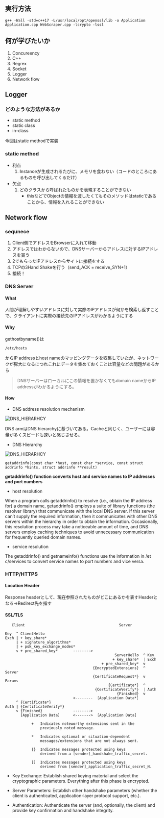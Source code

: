 ## 実行方法

```
g++ -Wall -std=c++17 -L/usr/local/opt/openssl/lib -o Application Application.cpp WebScraper.cpp -lcrypto -lssl
```

## 何が学びたいか

1. Concureency
2. C++
3. Regrex
4. Socket
5. Logger
6. Network flow

## Logger

### どのような方法があるか
- static method
- static class
- in-class

今回はstatic methodで実装

### static method
- 利点
    1. Instanceが生成されるたびに、メモリを食わない（コードのところにあるものを呼び出してくるだけ）
- 欠点
    1. どのクラスから呼ばれたものかを表現することができない
        - thisなどでObjectの情報を渡したくてもそのメソッドはstaticであることから、情報を入れることができない

## Network flow

### sequnece
1. Client側でアドレスをBrowserに入れて移動
2. アドレスではわからないので、DNSサーバーからアドレスに対するIPアドレスを貰う
3. 2でもらったIPアドレスからサイトに接続をする
4. TCPの3Hand Shakeを行う（send_ACK = receive_SYN+1）
5. 接続！

### DNS Server

#### What

人間が理解しやすいアドレスに対して実際のIPアドレスが何かを検索し返すことで、クライアントに実際の接続先のIPアドレスがわかるようにする

#### Why

gethostbyname()は

```/etc/hosts```

からIP addressとhost nameのマッピングデータを収集していたが、ネットワークが膨大になるにつれこれにデータを集めておくことは容量などの問題があるから

> DNSサーバーはローカルにこの情報を置かなくてもdomain nameからIP addressがわかるようにする。

#### How

- DNS address resolution mechanism

![DNS_HIERARHCY](./dns_hierarchy.png)

DNS armはDNS hierarchyに基づいてある。Cacheと同じく、ユーザーには容量が多くスピードも速いと感じさせる。

- DNS Hierarchy

![DNS_HIERARHCY](./dns_hierarchy_2.png)

```
getaddrinfo(const char *host, const char *service, const struct addrinfo *hints, struct addrinfo **result)
```

**getaddrinfo() function converts host and service names to IP addresses and port numbers**

- host resolution

When a program calls getaddrinfo() to resolve (i.e., obtain the IP address for) a domain name, getaddrinfo() employs a suite of library functions (the resolver library) that communicate with the local DNS server. If this server can’t supply the required information, then it communicates with other DNS servers within the hierarchy in order to obtain the information. Occasionally, this resolution process may take a noticeable amount of time, and DNS servers employ caching techniques to avoid unnecessary communication for frequently queried domain names.

- service resolution

The getaddrinfo() and getnameinfo() functions use the information in /et c/services to convert service names to port numbers and vice versa.

### HTTP/HTTPS

#### Location Header

Response headerとして、現在参照されたものがどこにあるかを表すHeaderとなる→Redirect先を指す

#### SSL/TLS

```
   Client                                           Server

Key  ^ ClientHello
Exch | + key_share*
     | + signature_algorithms*
     | + psk_key_exchange_modes*
     v + pre_shared_key*       -------->
                                                  ServerHello  ^ Key
                                                 + key_share*  | Exch
                                            + pre_shared_key*  v
                                        {EncryptedExtensions}  ^  Server
                                        {CertificateRequest*}  v  Params
                                               {Certificate*}  ^
                                         {CertificateVerify*}  | Auth
                                                   {Finished}  v
                               <--------  [Application Data*]
     ^ {Certificate*}
Auth | {CertificateVerify*}
     v {Finished}              -------->
       [Application Data]      <------->  [Application Data]

            +   Indicates noteworthy extensions sent in the
                previously noted message.

            *   Indicates optional or situation-dependent
                messages/extensions that are not always sent.

            {}  Indicates messages protected using keys
                derived from a [sender]_handshake_traffic_secret.

            []  Indicates messages protected using keys
                derived from [sender]_application_traffic_secret_N.
```

-   Key Exchange: Establish shared keying material and select the
    cryptographic parameters.  Everything after this phase is
    encrypted.

-   Server Parameters: Establish other handshake parameters
    (whether the client is authenticated, application-layer protocol
    support, etc.).

-   Authentication: Authenticate the server (and, optionally, the
    client) and provide key confirmation and handshake integrity.